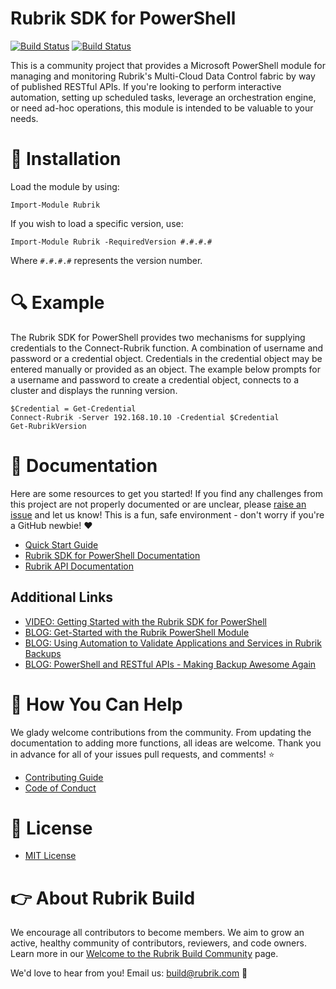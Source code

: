 # Rubrik SDK for PowerShell

[![Build Status](https://dev.azure.com/rubrik-build/rubrik-sdk-for-powershell/_apis/build/status/rubrikinc.rubrik-sdk-for-powershell?branchName=devel)](https://dev.azure.com/rubrik-build/rubrik-sdk-for-powershell/_build/latest?definitionId=3&branchName=devel)
[![Build Status](https://dev.azure.com/rubrik-build/rubrik-sdk-for-powershell/_apis/build/status/rubrikinc.rubrik-sdk-for-powershell?branchName=master)](https://dev.azure.com/rubrik-build/rubrik-sdk-for-powershell/_build/latest?definitionId=3&branchName=master)

This is a community project that provides a Microsoft PowerShell module for managing and monitoring Rubrik's Multi-Cloud Data Control fabric by way of published RESTful APIs. If you're looking to perform interactive automation, setting up scheduled tasks, leverage an orchestration engine, or need ad-hoc operations, this module is intended to be valuable to your needs.

# :hammer: Installation

Load the module by using:

`Import-Module Rubrik`

If you wish to load a specific version, use:

`Import-Module Rubrik -RequiredVersion #.#.#.#`

Where `#.#.#.#` represents the version number.

# :mag: Example

The Rubrik SDK for PowerShell provides two mechanisms for supplying credentials to the Connect-Rubrik function. A combination of username and password or a credential object. Credentials in the credential object may be entered manually or provided as an object. The example below prompts for a username and password to create a credential object, connects to a cluster and displays the running version.

```
$Credential = Get-Credential
Connect-Rubrik -Server 192.168.10.10 -Credential $Credential
Get-RubrikVersion
```

# :blue_book: Documentation

Here are some resources to get you started! If you find any challenges from this project are not properly documented or are unclear, please [raise an issue](https://github.com/rubrikinc/rubrik-sdk-for-powershell/issues/new/choose) and let us know! This is a fun, safe environment - don't worry if you're a GitHub newbie! :heart:

* [Quick Start Guide](https://github.com/rubrikinc/rubrik-sdk-for-powershell/blob/master/docs/quick-start.md)
* [Rubrik SDK for PowerShell Documentation](http://rubrikinc.github.io/rubrik-sdk-for-powershell/)
* [Rubrik API Documentation](https://github.com/rubrikinc/api-documentation)

## Additional Links

* [VIDEO: Getting Started with the Rubrik SDK for PowerShell](https://www.youtube.com/watch?v=tY6nQLNYRSE)
* [BLOG: Get-Started with the Rubrik PowerShell Module](https://www.rubrik.com/blog/get-started-rubrik-powershell-module/)
* [BLOG: Using Automation to Validate Applications and Services in Rubrik Backups](https://www.rubrik.com/blog/automation-to-validate-in-rubrik-backups/)
* [BLOG: PowerShell and RESTful APIs - Making Backup Awesome Again](https://www.rubrik.com/blog/powershell-and-restful-apis-making-backup-awesome-again/)

# :muscle: How You Can Help

We glady welcome contributions from the community. From updating the documentation to adding more functions, all ideas are welcome. Thank you in advance for all of your issues pull requests, and comments! :star:

* [Contributing Guide](CONTRIBUTING.md)
* [Code of Conduct](CODE_OF_CONDUCT.md)

# :pushpin: License

* [MIT License](LICENSE)

# :point_right: About Rubrik Build

We encourage all contributors to become members. We aim to grow an active, healthy community of contributors, reviewers, and code owners. Learn more in our [Welcome to the Rubrik Build Community](https://github.com/rubrikinc/welcome-to-rubrik-build) page.

We'd love to hear from you! Email us: build@rubrik.com :love_letter:
